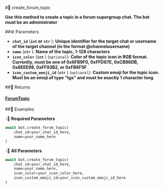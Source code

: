 #🔧 create_forum_topic

**Use this method to create a topic in a forum supergroup chat. The bot must be an administrator**

##⚙️ Parameters

- **`chat_id`** (**`int` or `str`** ): **Unique identifier for the target chat or username of the target channel (in the format @channelusername)**
- **`name`** (**`str`** ): **Name of the topic, 1-128 characters**
- **`icon_color`** (**`int`** ) (`optional`): **Color of the topic icon in RGB format. Currently, must be one of 0x6FB9F0, 0xFFD67E, 0xCB86DB, 0x8EEE98, 0xFF93B2, or 0xFB6F5F**
- **`icon_custom_emoji_id`** (**`str`** ) (`optional`): **Custom emoji for the topic icon. Must be an emoji of type “tgs” and must be exactly 1 character long**

##📲 Returns

#### [ForumTopic](../types/ForumTopic.md)

##📀 Examples

-🪫 **Required Parameters**

```python
await bot.create_forum_topic(
    chat_id=your_chat_id_here,
    name=your_name_here
)
```

-🔋 **All Parameters**

```python
await bot.create_forum_topic(
    chat_id=your_chat_id_here,
    name=your_name_here,
    icon_color=your_icon_color_here,
    icon_custom_emoji_id=your_icon_custom_emoji_id_here
)
```
